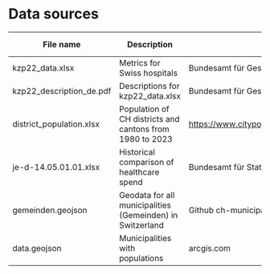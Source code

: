 # Data sources

| File name               | Description                      | Source                   | Link                                                       | Acquisition date |
| ----------------------- | -------------------------------- | ------------------------ |-------------------------------------------------------------- | ----------- |
| kzp22_data.xlsx         | Metrics for Swiss hospitals      | Bundesamt für Gesundheit | https://spitalstatistik.bagapps.ch/data/download/kzp22_data.xlsx?v=1710771311          | 11-09-2024 |
| kzp22_description_de.pdf| Descriptions for kzp22_data.xlsx | Bundesamt für Gesundheit | https://spitalstatistik.bagapps.ch/data/download/kzp22_description_de.pdf?v=1710771311 | 11-09-2024 |
| district_population.xlsx | Population of CH districts and cantons from 1980 to 2023 | https://www.citypopulation.de/en/switzerland/admin/ | 11.09.2024 |
| je-d-14.05.01.01.xlsx | Historical comparison of healthcare spend | Bundesamt für Statistik | https://dam-api.bfs.admin.ch/hub/api/dam/assets/31505220/master | 12.9.2024 |
| gemeinden.geojson | Geodata for all municipalities (Gemeinden) in Switzerland | Github ch-municipalities | https://github.com/cividi/ch-municipalities/tree/main | 12.9.2024 |
| data.geojson | Municipalities with populations | arcgis.com | https://arcgis.com | 12-09-2024 |